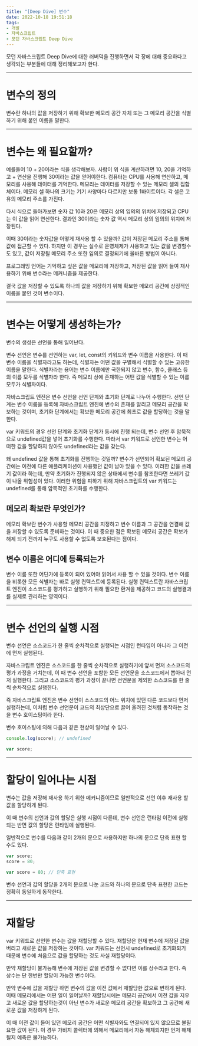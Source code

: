 ```yaml
---
title: "[Deep Dive] 변수"
date: 2022-10-18 19:51:18
tags:
- 개발
- 자바스크립트
- 모던 자바스크립트 Deep Dive
---
```

모던 자바스크립트 Deep Dive에 대한 러버덕을 진행하면서 각 장에 대해 중요하다고 생각되는 부분들에 대해 정리해보고자 한다. 
<hr>

# 변수의 정의

변수란 하나의 값을 저장하기 위해 확보한 메모리 공간 자체 또는 그 메모리 공간을 식별하기 위해 붙인 이름을 말한다.

<hr>

# 변수는 왜 필요할까?

예를들어 10 + 20이라는 식을 생각해보자. 사람이 위 식을 계산하려면 10, 20을 기억하고 + 연산을 진행해 30이라는 값을 얻어야한다.
컴퓨터는 CPU를 사용해 연산하고, 메모리를 사용해 데이터를 기억한다.
메모리는 데이터를 저장할 수 있는 메모리 셀의 집합체이다. 메모리 셀 하나의 크기는 기기 사양마다 다르지만 보통 1바이트이다.
각 셀은 고유의 메모리 주소를 가진다.

다시 식으로 돌아가보면 숫자 값 10과 20은 메모리 상의 임의의 위치에 저장되고 CPU는 이 값을 읽어 연산한다.
결과인 30이라는 숫자 값 역시 메모리 상의 임의의 위치에 저장된다.

이때 30이라는 숫자값을 어떻게 재사용 할 수 있을까?
값이 저장된 메모리 주소를 통해 값에 접근할 수 있다.
하지만 이 경우는 실수로 운영체제가 사용하고 있는 값을 변경할수도 있고, 값이 저장될 메모리 주소 또한 임의로 결정되기에 올바른 방법이 아니다.

프로그래밍 언어는 기억하고 싶은 값을 메모리에 저장하고, 저장된 값을 읽어 들여 재사용하기 위해 변수라는 메커니즘을 제공한다.

결국 값을 저장할 수 있도록 하나의 값을 저장하기 위해 확보한 메모리 공간에 상징적인 이름을 붙인 것이 변수이다.

<hr>

# 변수는 어떻게 생성하는가?

변수의 생성은 선언을 통해 일어난다.

변수 선언은 변수를 선언하는 var, let, const의 키워드와 변수 이름을 사용한다.
이 때 변수 이름을 식별자라고도 하는데, 식별자는 어떤 값을 구별해서 식별할 수 있는 고유한 이름을 말한다.
식별자라는 용어는 변수 이름에만 국한되지 않고 변수, 함수, 클래스 등의 이름 모두를 식별자라 한다.
즉 메모리 상에 존재하는 어떤 값을 식별할 수 있는 이름 모두가 식별자이다.

자바스크립트 엔진은 변수 선언을 선언 단계와 초기화 단계로 나누어 수행한다.
선언 단계는 변수 이름을 등록해 자바스크립트 엔진에 변수의 존재를 알리고 메모리 공간을 확보하는 것이며, 초기화 단계에서는 확보한 메모리 공간에 최초로 값을 할당하는 것을 말한다.

var 키워드의 경우 선언 단계와 초기화 단계가 동시에 진행 되는데, 변수 선언 후 암묵적으로 undefined값을 넣어 초기화를 수행한다. 따라서 var 키워드로 선언한 변수는 어떠한 값을 할당하지 않아도 undefined라는 값을 갖는다.

왜 undefined 값을 통해 초기화를 진행하는 것일까?
변수가 선언되어 확보된 메모리 공간에는 이전에 다른 애플리케이션이 사용했던 값이 남아 있을 수 있다. 이러한 값을 쓰레기 값이라 하는데, 만약 초기화가 진행되지 않은 상태에서 변수를 참조한다면 쓰레기 값이 나올 위험성이 있다. 이러한 위험을 피하기 위해 자바스크립트의 var 키워드는 undefined를 통해 암묵적인 초기화를 수행한다.

## 메모리 확보란 무엇인가?

메모리 확보란 변수가 사용할 메모리 공간을 지정하고 변수 이름과 그 공간을 연결해 값을 저장할 수 있도록 준비하는 것이다. 이 때 중요한 점은 확보된 메모리 공간은 확보가 해제 되기 전까지 누구도 사용할 수 없도록 보호된다는 점이다.

## 변수 이름은 어디에 등록되는가

변수 이름 또한 어딘가에 등록이 되어 있어야 읽어서 사용 할 수 있을 것이다. 변수 이름을 비롯한 모든 식별자는 바로 실행 컨텍스트에 등록된다. 실행 컨텍스트란 자바스크립트 엔진이 소스코드를 평가하고 실행하기 위해 필요한 환겨을 제공하고 코드의 실행결과를 실제로 관리하는 영역이다.

<hr>

# 변수 선언의 실행 시점

변수 선언은 소스코드가 한 줄씩 순차적으로 실행되는 시점인 런타임이 아니라 그 이전에 먼저 실행된다.

자바스크립트 엔진은 소스코드를 한 줄씩 순차적으로 실행하기에 앞서 먼저 소스코드의 평가 과정을 거치는데, 이 때 변수 선언을 포함한 모든 선언문을 소스코드에서 뽑아내 먼저 실행한다. 그리고 소스코드의 평가 과정이 끝나면 선언문을 제외한 소스코드를 한 줄씩 순차적으로 실행한다.

즉 자바스크립트 엔진은 변수 선언이 소스코드의 어느 위치에 있던 다른 코드보다 먼저 실행하는데, 이처럼 변수 선언문이 코드의 최상단으로 끌어 올려진 것처럼 동작하는 것을 변수 호이스팅이라 한다.

변수 호이스팅에 의해 다음과 같은 현상이 일어날 수 있다.

```javascript
console.log(score); // undefined

var score;
```

<hr>

# 할당이 일어나는 시점

변수는 값을 저장해 재사용 하기 위한 메커니즘이므로 일반적으로 선언 이후 재사용 할 값을 할당하게 된다.

이 때 변수의 선언과 값의 할당은 실행 시점이 다른데, 변수 선언은 런타임 이전에 실행되는 반면 값의 할당은 런타임에 실행된다.

일반적으로 변수를 다음과 같이 2개의 문으로 사용하지만 하나의 문으로 단축 표현 할 수도 있다.

```javascript
var score;
score = 80;

var score = 80; // 단축 표현
```

변수 선언과 값의 할당을 2개의 문으로 나눈 코드와 하나의 문으로 단축 표현한 코드는 정확히 동일하게 동작한다.

<hr>

# 재할당

var 키워드로 선언한 변수는 값을 재할당할 수 있다. 재할당은 현재 변수에 저장된 값을 버리고 새로운 값을 저장하는 것이다. var 키워드는 선언시 undefined로 초기화되기 때문에 변수에 처음으로 값을 할당하는 것도 사실 재할당이다.

만약 재할당이 불가능해 변수에 저장된 값을 변경할 수 없다면 이를 상수라고 한다. 즉 상수는 단 한번만 할당이 가능한 변수이다.

만약 변수에 값을 재할당 하면 변수의 값을 이전 값에서 재할당한 값으로 변하게 된다. 이때 메모리에서는 어떤 일이 일어날까? 재할당시에는 메모리 공간에서 이전 값을 지우고 새로운 값을 할당하는것이 아닌 변수가 새로운 메모리 공간을 확보하고 그 공간에 새로운 값을 저장하게 된다.

이 때 이전 값이 들어 있던 메모리 공간은 어떤 식별자와도 연결되어 있지 않으므로 불필요한 값이 된다.
이 경우 가비지 콜렉터에 의해서 메모리에서 자동 해제되지만 언저 해제될지 예측은 불가능하다.

